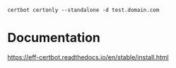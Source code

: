 ```
certbot certonly --standalone -d test.domain.com
```

# Documentation
https://eff-certbot.readthedocs.io/en/stable/install.html
